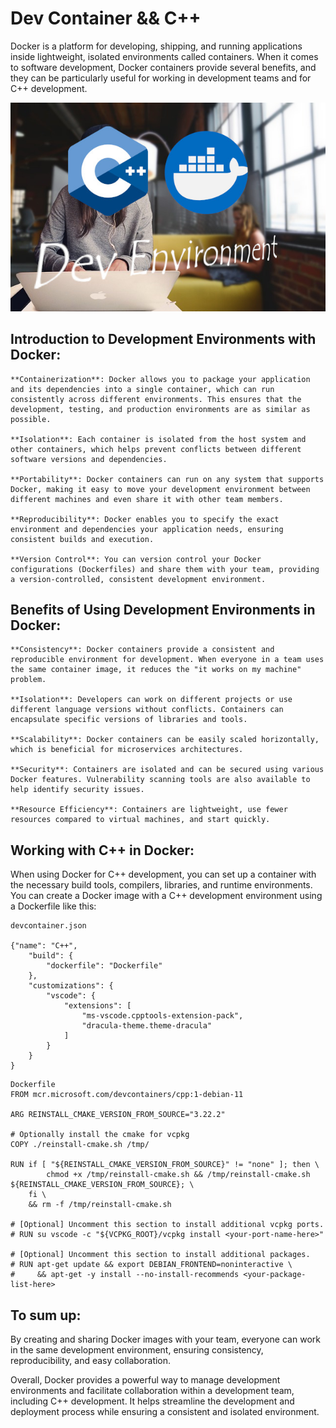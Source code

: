 # Dev Container && C++

Docker is a platform for developing, shipping, and running applications inside lightweight, isolated environments called containers. When it comes to software development, Docker containers provide several benefits, and they can be particularly useful for working in development teams and for C++ development.

![Screenshot](/screenshots/screenshot1.jpg)

## Introduction to Development Environments with Docker:

    **Containerization**: Docker allows you to package your application and its dependencies into a single container, which can run consistently across different environments. This ensures that the development, testing, and production environments are as similar as possible.

    **Isolation**: Each container is isolated from the host system and other containers, which helps prevent conflicts between different software versions and dependencies.

    **Portability**: Docker containers can run on any system that supports Docker, making it easy to move your development environment between different machines and even share it with other team members.

    **Reproducibility**: Docker enables you to specify the exact environment and dependencies your application needs, ensuring consistent builds and execution.

    **Version Control**: You can version control your Docker configurations (Dockerfiles) and share them with your team, providing a version-controlled, consistent development environment.

## Benefits of Using Development Environments in Docker:

    **Consistency**: Docker containers provide a consistent and reproducible environment for development. When everyone in a team uses the same container image, it reduces the "it works on my machine" problem.

    **Isolation**: Developers can work on different projects or use different language versions without conflicts. Containers can encapsulate specific versions of libraries and tools.

    **Scalability**: Docker containers can be easily scaled horizontally, which is beneficial for microservices architectures.

    **Security**: Containers are isolated and can be secured using various Docker features. Vulnerability scanning tools are also available to help identify security issues.

    **Resource Efficiency**: Containers are lightweight, use fewer resources compared to virtual machines, and start quickly.

## Working with C++ in Docker:

When using Docker for C++ development, you can set up a container with the necessary build tools, compilers, libraries, and runtime environments. You can create a Docker image with a C++ development environment using a Dockerfile like this:
```
devcontainer.json

{"name": "C++",
	"build": {
		"dockerfile": "Dockerfile"
	},
	"customizations": {
		"vscode": {
			"extensions": [
				"ms-vscode.cpptools-extension-pack",
				"dracula-theme.theme-dracula"
			]
		}
	}
}

```

```
Dockerfile
FROM mcr.microsoft.com/devcontainers/cpp:1-debian-11

ARG REINSTALL_CMAKE_VERSION_FROM_SOURCE="3.22.2"

# Optionally install the cmake for vcpkg
COPY ./reinstall-cmake.sh /tmp/

RUN if [ "${REINSTALL_CMAKE_VERSION_FROM_SOURCE}" != "none" ]; then \
        chmod +x /tmp/reinstall-cmake.sh && /tmp/reinstall-cmake.sh ${REINSTALL_CMAKE_VERSION_FROM_SOURCE}; \
    fi \
    && rm -f /tmp/reinstall-cmake.sh

# [Optional] Uncomment this section to install additional vcpkg ports.
# RUN su vscode -c "${VCPKG_ROOT}/vcpkg install <your-port-name-here>"

# [Optional] Uncomment this section to install additional packages.
# RUN apt-get update && export DEBIAN_FRONTEND=noninteractive \
#     && apt-get -y install --no-install-recommends <your-package-list-here>

```
## To sum up:
By creating and sharing Docker images with your team, everyone can work in the same development environment, ensuring consistency, reproducibility, and easy collaboration.

Overall, Docker provides a powerful way to manage development environments and facilitate collaboration within a development team, including C++ development. It helps streamline the development and deployment process while ensuring a consistent and isolated environment.